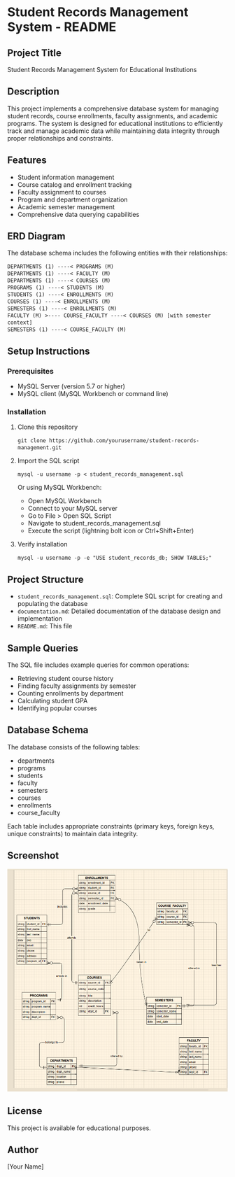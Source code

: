 # Student Records Management System - README

## Project Title
Student Records Management System for Educational Institutions

## Description
This project implements a comprehensive database system for managing student records, course enrollments, faculty assignments, and academic programs. The system is designed for educational institutions to efficiently track and manage academic data while maintaining data integrity through proper relationships and constraints.

## Features
- Student information management
- Course catalog and enrollment tracking
- Faculty assignment to courses
- Program and department organization
- Academic semester management
- Comprehensive data querying capabilities

## ERD Diagram
The database schema includes the following entities with their relationships:

```
DEPARTMENTS (1) ----< PROGRAMS (M)
DEPARTMENTS (1) ----< FACULTY (M)
DEPARTMENTS (1) ----< COURSES (M)
PROGRAMS (1) ----< STUDENTS (M)
STUDENTS (1) ----< ENROLLMENTS (M)
COURSES (1) ----< ENROLLMENTS (M)
SEMESTERS (1) ----< ENROLLMENTS (M)
FACULTY (M) >---- COURSE_FACULTY ----< COURSES (M) [with semester context]
SEMESTERS (1) ----< COURSE_FACULTY (M)
```

## Setup Instructions

### Prerequisites
- MySQL Server (version 5.7 or higher)
- MySQL client (MySQL Workbench or command line)

### Installation
1. Clone this repository
   ```
   git clone https://github.com/yourusername/student-records-management.git
   ```

2. Import the SQL script
   ```
   mysql -u username -p < student_records_management.sql
   ```
   
   Or using MySQL Workbench:
   - Open MySQL Workbench
   - Connect to your MySQL server
   - Go to File > Open SQL Script
   - Navigate to student_records_management.sql
   - Execute the script (lightning bolt icon or Ctrl+Shift+Enter)

3. Verify installation
   ```
   mysql -u username -p -e "USE student_records_db; SHOW TABLES;"
   ```

## Project Structure
- `student_records_management.sql`: Complete SQL script for creating and populating the database
- `documentation.md`: Detailed documentation of the database design and implementation
- `README.md`: This file

## Sample Queries
The SQL file includes example queries for common operations:
- Retrieving student course history
- Finding faculty assignments by semester
- Counting enrollments by department
- Calculating student GPA
- Identifying popular courses

## Database Schema
The database consists of the following tables:
- departments
- programs
- students
- faculty
- semesters
- courses
- enrollments
- course_faculty

Each table includes appropriate constraints (primary keys, foreign keys, unique constraints) to maintain data integrity.

## Screenshot
![alt text](<Screenshot 2025-05-14 155651.png>)

## License
This project is available for educational purposes.

## Author
[Your Name]